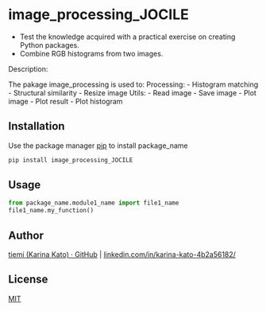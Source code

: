 # image_processing_JOCILE

- Test the knowledge acquired with a practical exercise on creating Python packages.
- Combine RGB histograms from two images.

Description:

The pakage image_processing is used to:
  Processing:
    - Histogram matching
    - Structural similarity
    - Resize image
  Utils:
    - Read image
    - Save image
    - Plot image
    - Plot result
    - Plot histogram

## Installation

Use the package manager [pip](https://pip.pypa.io/en/stable/) to install package_name

```bash
pip install image_processing_JOCILE
```

## Usage

```python
from package_name.module1_name import file1_name
file1_name.my_function()
```

## Author

[tiemi (Karina Kato) · GitHub](https://github.com/tiemi) | [linkedin.com/in/karina-kato-4b2a56182/](https://www.linkedin.com/in/karina-kato-4b2a56182/)

## License

[MIT](https://choosealicense.com/licenses/mit/)
